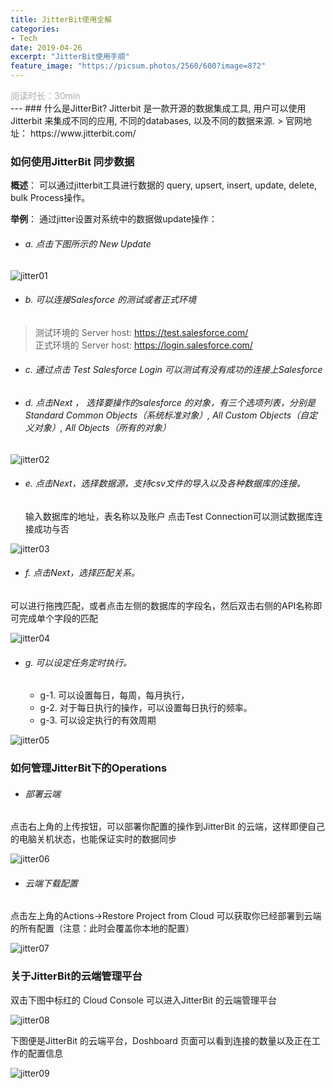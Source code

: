 ```yaml
---
title: JitterBit使用全解
categories:
- Tech 
date: 2019-04-26
excerpt: "JitterBit使用手顺"
feature_image: "https://picsum.photos/2560/600?image=872"
---
```

<div id="阅读时长30min" style="color:rgb(168,173,172)">阅读时长：30min</div>
---
### 什么是JitterBit?
Jitterbit 是一款开源的数据集成工具, 用户可以使用Jitterbit 来集成不同的应用, 不同的databases, 以及不同的数据来源.
> 官网地址： https://www.jitterbit.com/

### 如何使用JitterBit 同步数据
**概述**： 可以通过jitterbit工具进行数据的 query, upsert, insert, update, delete, bulk Process操作。 

**举例**： 通过jitter设置对系统中的数据做update操作： 
+ ###### a. 点击下图所示的 New Update 

![jitter01](/assets/BlogJitterbit/jitterbit01.png "pic01")

+ ###### b. 可以连接Salesforce 的测试或者正式环境
> 测试环境的 Server host: https://test.salesforce.com/ <br/>
> 正式环境的 Server host: https://login.salesforce.com/

+ ###### c.  通过点击 Test Salesforce Login 可以测试有没有成功的连接上Salesforce 

+ ###### d. 点击Next ， 选择要操作的salesforce 的对象，有三个选项列表，分别是Standard Common Objects（系统标准对象）,  All Custom Objects（自定义对象）, All Objects（所有的对象）

![jitter02](/assets/BlogJitterbit/jitterbit02.png "pic02")

+ ###### e. 点击Next，选择数据源，支持csv文件的导入以及各种数据库的连接。 
    输入数据库的地址，表名称以及账户
    点击Test Connection可以测试数据库连接成功与否

![jitter03](/assets/BlogJitterbit/jitterbit03.png "pic03")

+ ###### f. 点击Next，选择匹配关系。
可以进行拖拽匹配，或者点击左侧的数据库的字段名，然后双击右侧的API名称即可完成单个字段的匹配

![jitter04](/assets/BlogJitterbit/jitterbit04.png "pic04")

+ ###### g. 可以设定任务定时执行。  
     - g-1. 可以设置每日，每周，每月执行，
     - g-2. 对于每日执行的操作，可以设置每日执行的频率。
     - g-3. 可以设定执行的有效周期


![jitter05](/assets/BlogJitterbit/jitterbit05.png "pic05")

### 如何管理JitterBit下的Operations
+ ###### 部署云端
点击右上角的上传按钮，可以部署你配置的操作到JitterBit 的云端，这样即便自己的电脑关机状态，也能保证实时的数据同步

![jitter06](/assets/BlogJitterbit/jitterbit06.png "pic06")
                                      
+ ###### 云端下载配置         
点击左上角的Actions→Restore Project from Cloud 
可以获取你已经部署到云端的所有配置（注意：此时会覆盖你本地的配置）

![jitter07](/assets/BlogJitterbit/jitterbit07.png "pic07")

### 关于JitterBit的云端管理平台
双击下图中标红的 Cloud Console 可以进入JitterBit 的云端管理平台

![jitter08](/assets/BlogJitterbit/jitterbit08.png "pic08")

下图便是JitterBit 的云端平台，Doshboard 页面可以看到连接的数量以及正在工作的配置信息

![jitter09](/assets/BlogJitterbit/jitterbit09.png "pic09")

                            